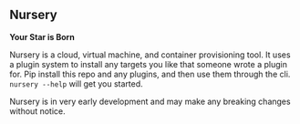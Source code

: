## Nursery

__Your Star is Born__

Nursery is a cloud, virtual machine, and container provisioning tool. It uses a plugin system to install any targets you like that someone wrote a plugin for. Pip install this repo and any plugins, and then use them through the cli. `nursery --help` will get you started.

Nursery is in very early development and may make any breaking changes without notice.
